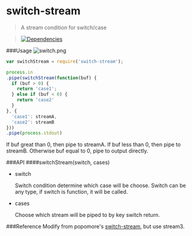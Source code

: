 switch-stream
=========

>A stream condition for switch/case

>[![Dependencies][david-image]][david-url]

[david-image]: http://img.shields.io/david/nuintun/switch-stream.svg?style=flat-square
[david-url]: https://david-dm.org/nuintun/switch-stream

###Usage
![switch.png](https://raw.githubusercontent.com/nuintun/switch-stream/master/images/switch.png)

```js
var switchStream = require('switch-stream');

process.in
.pipe(switchStream(function(buf) {
  if (buf > 0) {
    return 'case1';
  } else if (buf < 0) {
    return 'case2'
  }
}, {
  'case1': streamA,
  'case2': streamB
}))
.pipe(process.stdout)
```

If buf great than 0, then pipe to streamA. If buf less than 0, then pipe to streamB. Otherwise buf equal to 0, pipe to output directly.

###API
####switchStream(switch, cases)

- switch
  
  Switch condition determine which case will be choose.
  Switch can be any type, if switch is function, it will be called.

- cases
  
  Choose which stream will be piped to by key switch return.

###Reference
Modify from popomore's [switch-stream](https://github.com/popomore/switch-stream), but use stream3.
